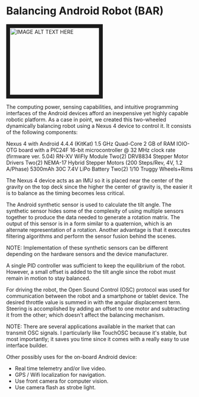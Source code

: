 Balancing Android Robot (BAR)
=========

<a href="http://www.youtube.com/watch?feature=player_embedded&v=xtMCmuR8uNU" target="_blank"><img src="http://img.youtube.com/vi/xtMCmuR8uNU/0.jpg" 
alt="IMAGE ALT TEXT HERE" width="240" height="180" border="10" /></a>

The computing power, sensing capabilities, and intuitive programming interfaces of the Android devices afford an inexpensive yet highly capable robotic platform. As a case in point, we created this two-wheeled dynamically balancing robot using a Nexus 4 device to control it. It consists of the following components:

Nexus 4 with Android 4.4.4 (KitKat) 1.5 GHz Quad-Core 2 GB of RAM
IOIO-OTG board with a PIC24F 16-bit microcontroller @ 32 MHz clock rate (firmware ver. 5.04)
RN-XV WiFly Module
Two(2) DRV8834 Stepper Motor Drivers
Two(2) NEMA-17 Hybrid Stepper Motors (200 Steps/Rev, 4V, 1.2 A/Phase)
5300mAh 30C 7.4V LiPo Battery
Two(2) 1/10 Truggy Wheels+Rims

The Nexus 4 device acts as an IMU so it is placed near the center of the gravity on the top deck since the higher the center of gravity is, the easier it is to balance as the timing becomes less critical.

The Android synthetic sensor is used to calculate the tilt angle. The synthetic sensor hides some of the complexity of using multiple sensors together to produce the data needed to generate a rotation matrix. The output of this sensor is in a form similar to a quaternion, which is an alternate representation of a rotation. Another advantage is that it executes filtering algorithms and perform the sensor fusion behind the scenes.

NOTE: Implementation of these synthetic sensors can be different depending on the hardware sensors and the device manufacturer.

A single PID controller was sufficient to keep the equilibrium of the robot. However, a small offset is added to the tilt angle since the robot must remain in motion to stay balanced.

For driving the robot, the Open Sound Control (OSC) protocol was used for communication between the robot and a smartphone or tablet device. The desired throttle value is summed in with the angular displacement term.  Steering is accomplished by adding an offset to one motor and subtracting it from the other; which doesn't affect the balancing mechanism.

NOTE: There are several applications available in the market that can transmit OSC signals. I particularly like TouchOSC because it's stable, but most importantly; it saves you time since it comes with a really easy to use interface builder.

Other possibly uses for the on-board Android device:
- Real time telemetry and/or live video.
- GPS / Wifi localization for navigation.
- Use front camera for computer vision.
- Use camera flash as strobe light.

